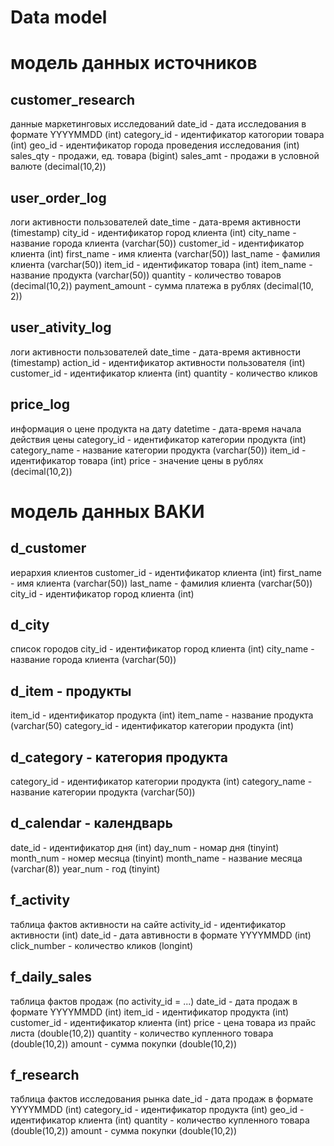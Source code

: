 # Data model

# модель данных источников
## customer_research 
данные маркетинговых исследований
date_id - дата исследования в формате YYYYMMDD (int) 
category_id - идентификатор катогории товара (int)
geo_id - идентификатор города проведения исследования (int) 
sales_qty - продажи, ед. товара (bigint)
sales_amt - продажи в условной валюте (decimal(10,2))	

## user_order_log
логи активности пользователей
date_time - дата-время активности (timestamp)
city_id - идентификатор город клиента (int)
city_name - название города клиента (varchar(50)) 
customer_id - идентификатор клиента (int)
first_name - имя клиента (varchar(50))
last_name - фамилия клиента (varchar(50))
item_id - идентификатор товара (int) 
item_name - название продукта (varchar(50))
quantity - количество товаров (decimal(10,2))
payment_amount - сумма платежа в рублях (decimal(10, 2))

## user_ativity_log
логи активности пользователей
date_time - дата-время активности (timestamp)
action_id - идентификатор активности пользователя (int)
customer_id - идентификатор клиента (int) 
quantity - количество кликов

## price_log
информация о цене продукта на дату
datetime - дата-время начала действия цены
category_id - идентификатор категории продукта (int)
category_name - название категории продукта (varchar(50))
item_id - идентификатор товара (int)
price - значение цены в рублях (decimal(10,2))



# модель данных ВАКИ
## d_customer
иерархия клиентов
customer_id - идентификатор клиента  (int)
first_name - имя клиента (varchar(50))
last_name - фамилия клиента (varchar(50))
сity_id - идентификатор город клиента (int)

## d_city
список городов 
сity_id - идентификатор город клиента (int)
city_name - название города клиента (varchar(50))   

## d_item - продукты
item_id - идентификатор продукта  (int)
item_name - название продукта (varchar(50)
category_id - идентификатор категории продукта (int)  

## d_category - категория продукта
category_id - идентификатор категории продукта (int)
category_name - название категории продукта (varchar(50))

## d_calendar - календварь  
date_id - идентификатор дня (int)
day_num - номар дня (tinyint)
month_num - номер месяца (tinyint)
month_name - название месяца (varchar(8))
year_num - год (tinyint)

## f_activity
таблица фактов активности на сайте 
activity_id - идентификатор активности (int)
date_id - дата автивности в формате YYYYMMDD (int)
click_number - количество кликов (longint)

## f_daily_sales
таблица фактов продаж (по activity_id = ...) 
date_id - дата продаж в формате YYYYMMDD (int)
item_id - идентификатор продукта  (int)
customer_id - идентификатор клиента  (int)
price - цена товара из прайс листа (double(10,2)) 
quantity - количество купленного товара (double(10,2))
amount - сумма покупки (double(10,2))

## f_research
таблица фактов исследования рынка 
date_id - дата продаж в формате YYYYMMDD (int)
category_id - идентификатор продукта  (int)
geo_id - идентификатор клиента  (int)
quantity - количество купленного товара (double(10,2))
amount - сумма покупки (double(10,2))

